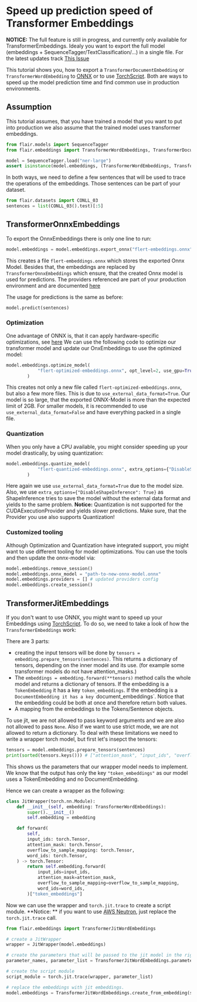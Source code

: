 # Speed up prediction speed of Transformer Embeddings

**NOTICE:** The full feature is still in progress, and currently only available for TransformerEmbeddings. Idealy you want to export the full model (embeddings + SequenceTagger/TextClassification/...) in a single file.
For the latest updates track [This Issue](https://github.com/flairNLP/flair/issues/2640)

This tutorial shows you, how to export a `TransformerDocumentEmbedding` or `TransformerWordEmbedding` to [ONNX](https://onnxruntime.ai/) or to use [TorchScript](https://pytorch.org/docs/stable/jit.html).
Both are ways to speed up the model prediction time and find common use in production environments.

## Assumption

This tutorial assumes, that you have trained a model that you want to put into production we also assume that the trained model uses transformer embeddings.
````python
from flair.models import SequenceTagger
from flair.embeddings import TransformerWordEmbeddings, TransformerDocumentEmbeddings

model = SequenceTagger.load("ner-large")
assert isinstance(model.embeddings, (TransformerWordEmbeddings, TransformerDocumentEmbeddings))
````

In both ways, we need to define a few sentences that will be used to trace the operations of the embeddings.
Those sentences can be part of your dataset.
```python
from flair.datasets import CONLL_03
sentences = list(CONLL_03().test)[:5]
```

## TransformerOnnxEmbeddings

To export the OnnxEmbeddings there is only one line to run:
```python
model.embeddings = model.embeddings.export_onnx("flert-embeddings.onnx", sentences, providers=["CUDAExecutionProvider", "CPUExecutionProvider"])
```
This creates a file `flert-embeddings.onnx` which stores the exported Onnx Model. Besides that, the embeddings are replaced by `TransformerOnnxEmbeddings` which ensure, that the created Onnx model is used for predictions.
The providers referenced are part of your production environment and are documented [here](https://onnxruntime.ai/docs/execution-providers/)

The usage for predictions is the same as before:
```python
model.predict(sentences)
```
### Optimization

One advantage of ONNX is, that it can apply hardware-specific optimizations, see [here](https://github.com/microsoft/onnxruntime/blob/master/onnxruntime/python/tools/transformers/README.md#optimizer-options)
We can use the following code to optimize our transformer model and update our OnxEmbeddings to use the optimized model:
```python
model.embeddings.optimize_model(
            "flert-optimized-embeddings.onnx", opt_level=2, use_gpu=True, only_onnxruntime=True, use_external_data_format=True,
        )
```
This creates not only a new file called `flert-optimized-embeddings.onnx`, but also a few more files. This is due to `use_external_data_format=True`.
Our model is so large, that the exported ONNX-Model is more than the expected limit of 2GB. For smaller models, it is recommended to use `use_external_data_format=False` and have everything packed in a single file.

### Quantization

When you only have a CPU available, you might consider speeding up your model drastically, by using quantization:

```python
model.embeddings.quantize_model(
            "flert-quantized-embeddings.onnx", extra_options={"DisableShapeInference": True}, use_external_data_format=True
        )
```
Here again we use `use_external_data_format=True` due to the model size. Also, we use `extra_options={"DisableShapeInference": True}` as ShapeInference tries to save the model without the external data format and yields to the same problem.
**Notice:** Quantization is not supported for the CUDAExecutionProvider and yields slower predictions. Make sure, that the Provider you use also supports Quantization!


### Customized tooling

Although Optimization and Quantization have integrated support, you might want to use different tooling for model optimizations.
You can use the tools and then update the onnx-model via:
```python
model.embeddings.remove_session()
model.embeddings.onnx_model = "path-to-new-onnx-model.onnx"
model.embeddings.providers = [] # updated providers config
model.embeddings.create_session()
```



## TransformerJitEmbeddings

If you don't want to use ONNX, you might want to speed up your Embeddings using [TorchScript](https://pytorch.org/docs/stable/jit.html).
To do so, we need to take a look of how the `TransformerEmbeddings` work:

There are 3 parts:
* creating the input tensors will be done by `tensors = embedding.prepare_tensors(sentences)`. This returns a dictionary of tensors, depending on the inner model and its use. (for example some transformer models do not have attention_masks.)
* The `embeddings = embedding.forward(**tensors)` method calls the whole model and returns a dictionary of tensors. If the embedding is a `TokenEmbedding` it has a key `token_embeddings`. If the embedding is a `DocumentEmbedding it has a key `document_embeddings`. Notice that the embedding could be both at once and therefore return both values.
* A mapping from the embeddings to the Tokens/Sentence objects.

To use jit, we are not allowed to pass keyword arguments and we are also not allowed to pass `None`. Also if we want to use strict mode, we are not allowed to return a dictionary.
To deal with these limitations we need to write a wrapper torch model, but first let's insepct the tensors: 
```python
tensors = model.embeddings.prepare_tensors(sentences)
print(sorted(tensors.keys())) # ["attention_mask", "input_ids", "overflow_to_sample_mapping", "word_ids"] 
```
This shows us the parameters that our wrapper model needs to implement. We know that the output has only the key `"token_embeddings"` as our model uses a TokenEmbedding and no DocumentEmbedding.

Hence we can create a wrapper as the following:
````python
class JitWrapper(torch.nn.Module):
    def __init__(self, embedding: TransformerWordEmbeddings):
        super().__init__()
        self.embedding = embedding

    def forward(
        self,
        input_ids: torch.Tensor,
        attention_mask: torch.Tensor,
        overflow_to_sample_mapping: torch.Tensor,
        word_ids: torch.Tensor,
    ) -> torch.Tensor:
        return self.embedding.forward(
            input_ids=input_ids,
            attention_mask=attention_mask,
            overflow_to_sample_mapping=overflow_to_sample_mapping,
            word_ids=word_ids,
        )["token_embeddings"]
````

Now we can use the wrapper and `torch.jit.trace` to create a script module.
**Notice: ** if you want to use [AWS Neutron](https://awsdocs-neuron.readthedocs-hosted.com/en/latest/neuron-guide/neuron-frameworks/pytorch-neuron/api-compilation-python-api.html), just replace the `torch.jit.trace` call.

```python
from flair.embeddings import TransformerJitWordEmbeddings

# create a JitWrapper
wrapper = JitWrapper(model.embeddings)

# create the parameters that will be passed to the jit model in the right order.
parameter_names, parameter_list = TransformerJitWordEmbeddings.parameter_to_list(model.embeddings, wrapper, sentences)

# create the script module
script_module = torch.jit.trace(wrapper, parameter_list)

# replace the embeddings with jit embeddings.
model.embeddings = TransformerJitWordEmbeddings.create_from_embedding(script_module, model.embeddings, parameter_names)
```